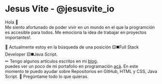 
# Jesus Vite - @jesusvite_io
Hola 👋<br>
Me siento afortunado de poder vivir en un mundo en el que la programción es accesible para todos. Me emociona la idea de trabajar en proyectos importantes!.

🚀 Actualmente estoy en la búsqueda de una posición 🟨◼️Full Stack Developer 🟨◼️Java Script.<br>
✏ Tengo algunos artículos escritos en mi [blog](https://jesusvite.com/myBlog.html "weblog").<br>
puedes ver un poco de mi portafolio en programación [acá](https://jesusvite.com/ "link"). En este momento te puedo ayudar sobre Repositorios en GitHub, HTML y CSS, Java Script.
💭 Pregúntame todo lo que quieras.

